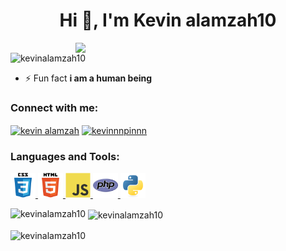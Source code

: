 <h1 align="center">Hi 👋, I'm Kevin alamzah10</h1>
<img align="right" alt"Coding" width="400" src="https://i.pinimg.com/originals/81/17/8b/81178b47a8598f0c81c4799f2cdd4057.gif">

<p align="left"> <img src="https://komarev.com/ghpvc/?username=kevinalamzah10&label=Profile%20views&color=0e75b6&style=flat" alt="kevinalamzah10" /> </p>

- ⚡ Fun fact **i am a human being**

<h3 align="left">Connect with me:</h3>
<p align="left">
<a href="https://linkedin.com/in/kevin alamzah" target="blank"><img align="center" src="https://raw.githubusercontent.com/rahuldkjain/github-profile-readme-generator/master/src/images/icons/Social/linked-in-alt.svg" alt="kevin alamzah" height="30" width="40" /></a>
<a href="https://instagram.com/kevinnnpinnn" target="blank"><img align="center" src="https://raw.githubusercontent.com/rahuldkjain/github-profile-readme-generator/master/src/images/icons/Social/instagram.svg" alt="kevinnnpinnn" height="30" width="40" /></a>
</p>

<h3 align="left">Languages and Tools:</h3>
<p align="left"> <a href="https://www.w3schools.com/css/" target="_blank" rel="noreferrer"> <img src="https://raw.githubusercontent.com/devicons/devicon/master/icons/css3/css3-original-wordmark.svg" alt="css3" width="40" height="40"/> </a> <a href="https://www.figma.com/" target="_blank" rel="noreferrer"> </a> <a href="https://www.w3.org/html/" target="_blank" rel="noreferrer"> <img src="https://raw.githubusercontent.com/devicons/devicon/master/icons/html5/html5-original-wordmark.svg" alt="html5" width="40" height="40"/> </a> <a href="https://developer.mozilla.org/en-US/docs/Web/JavaScript" target="_blank" rel="noreferrer"> <img src="https://raw.githubusercontent.com/devicons/devicon/master/icons/javascript/javascript-original.svg" alt="javascript" width="40" height="40"/> </a> <a href="https://www.php.net" target="_blank" rel="noreferrer"> <img src="https://raw.githubusercontent.com/devicons/devicon/master/icons/php/php-original.svg" alt="php" width="40" height="40"/> </a> <a href="https://www.python.org" target="_blank" rel="noreferrer"> <img src="https://raw.githubusercontent.com/devicons/devicon/master/icons/python/python-original.svg" alt="python" width="40" height="40"/> </a> </p>

<p><img align="left" src="https://github-readme-stats.vercel.app/api/top-langs?username=kevinalamzah10&show_icons=true&locale=en&layout=compact" alt="kevinalamzah10" /></p>

<p>&nbsp;<img align="center" src="https://github-readme-stats.vercel.app/api?username=kevinalamzah10&show_icons=true&locale=en" alt="kevinalamzah10" /></p>

<p><img align="center" src="https://github-readme-streak-stats.herokuapp.com/?user=kevinalamzah10&" alt="kevinalamzah10" /></p>


